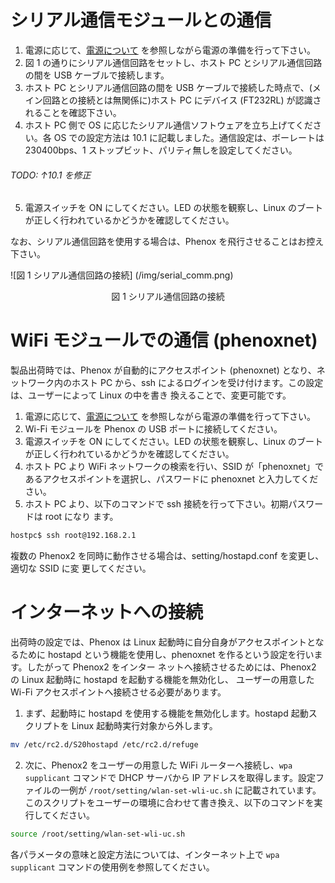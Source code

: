 # シリアル通信モジュールとの通信
1. 電源に応じて、[電源について](power.md) を参照しながら電源の準備を行って下さい。
2. 図 1 の通りにシリアル通信回路をセットし、ホスト PC とシリアル通信回路の間を USB ケーブルで接続します。
3. ホスト PC とシリアル通信回路の間を USB ケーブルで接続した時点で、(メイン回路との接続とは無関係に)ホスト PC にデバイス (FT232RL) が認識されることを確認下さい。
4. ホスト PC 側で OS に応じたシリアル通信ソフトウェアを立ち上げてください。各 OS での設定方法は 10.1 に記載しました。通信設定は、ボーレートは 230400bps、1 ストップビット、パリティ無しを設定してください。
###### TODO: ↑10.1 を修正
5. 電源スイッチを ON にしてください。LED の状態を観察し、Linux のブートが正しく行われているかどうかを確認してください。

なお、シリアル通信回路を使用する場合は、Phenox を飛行させることはお控え下さい。

![図 1 シリアル通信回路の接続] (/img/serial_comm.png)
<div align="center">図 1 シリアル通信回路の接続 </div>

# WiFi モジュールでの通信 (phenoxnet)
製品出荷時では、Phenox が自動的にアクセスポイント (phenoxnet) となり、ネットワーク内のホスト PC から、ssh によるログインを受け付けます。この設定は、ユーザーによって Linux の中を書き 換えることで、変更可能です。

1. 電源に応じて、[電源について](power.md) を参照しながら電源の準備を行って下さい。
2. Wi-Fi モジュールを Phenox の USB ポートに接続してください。
3. 電源スイッチを ON にしてください。LED の状態を観察し、Linux のブートが正しく行われているかどうかを確認してください。
4. ホスト PC より WiFi ネットワークの検索を行い、SSID が「phenoxnet」であるアクセスポイントを選択し、パスワードに phenoxnet と入力してください。
5. ホスト PC より、以下のコマンドで ssh 接続を行って下さい。初期パスワードは root になり ます。    
```bash
hostpc$ ssh root@192.168.2.1
```


複数の Phenox2 を同時に動作させる場合は、setting/hostapd.conf を変更し、適切な SSID に変 更してください。

# インターネットへの接続
出荷時の設定では、Phenox は Linux 起動時に自分自身がアクセスポイントとなるために hostapd という機能を使用し、phenoxnet を作るという設定を行います。したがって Phenox2 をインター ネットへ接続させるためには、Phenox2 の Linux 起動時に hostapd を起動する機能を無効化し、 ユーザーの用意した Wi-Fi アクセスポイントへ接続させる必要があります。

1. まず、起動時に hostapd を使用する機能を無効化します。hostapd 起動スクリプトを Linux 起動時実行対象から外します。    
```bash
mv /etc/rc2.d/S20hostapd /etc/rc2.d/refuge
```
2. 次に、Phenox2 をユーザーの用意した WiFi ルーターへ接続し、`wpa supplicant` コマンドで DHCP サーバから IP アドレスを取得します。設定ファイルの一例が `/root/setting/wlan-set-wli-uc.sh` に記載されています。このスクリプトをユーザーの環境に合わせて書き換え、以下のコマンドを実 行してください。
```bash
source /root/setting/wlan-set-wli-uc.sh
```

各パラメータの意味と設定方法については、インターネット上で `wpa supplicant` コマンドの使用例を参照してください。
